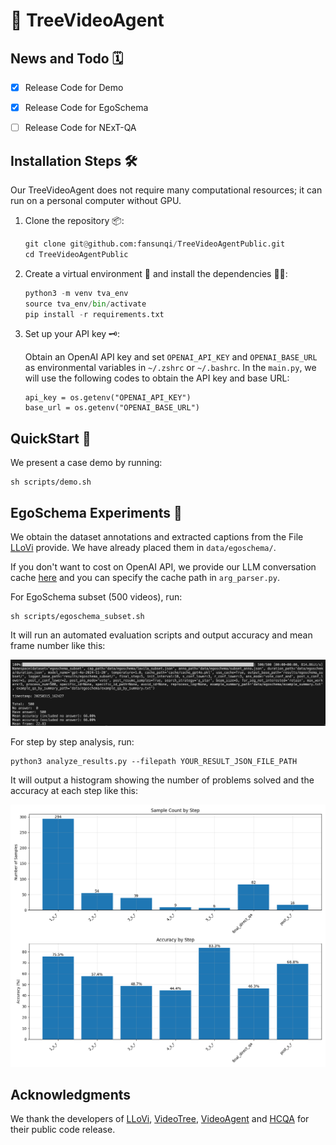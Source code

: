 # 🌲 TreeVideoAgent

## News and Todo 🗓️

- [x] Release Code for Demo

- [x] Release Code for EgoSchema

- [ ] Release Code for NExT-QA

## Installation Steps 🛠️

Our TreeVideoAgent does not require many computational resources; it can run on a personal computer without GPU.

1. Clone the repository 📦:

   ```python
   git clone git@github.com:fansunqi/TreeVideoAgentPublic.git
   cd TreeVideoAgentPublic
   ```

2. Create a virtual environment 🧹 and install the dependencies 🧑‍🍳:

   ```python
   python3 -m venv tva_env
   source tva_env/bin/activate
   pip install -r requirements.txt
   ```

3. Set up your API key 🗝️:

   Obtain an OpenAI API key and set  ```OPENAI_API_KEY``` and ```OPENAI_BASE_URL``` as environmental variables in  ```~/.zshrc``` or ```~/.bashrc```. In the ```main.py```, we will use the following codes to obtain the API key and base URL:

   ```
   api_key = os.getenv("OPENAI_API_KEY")
   base_url = os.getenv("OPENAI_BASE_URL")
   ```

## QuickStart 🚀

We present a case demo by running:

```
sh scripts/demo.sh
```

## EgoSchema Experiments 🔬

We obtain the dataset annotations and extracted captions from the File [LLoVi](https://drive.google.com/file/d/13M10CB5ePPVlycn754_ff3CwnpPtDfJA/view?usp=drive_link) provide. We have already placed them in ```data/egoschema/```. 

If you don't want to cost on OpenAI API, we provide our LLM conversation cache [here](https://drive.google.com/file/d/1c_wId28ozyGEQKd5x3Zl8ugmvDVlJSED/view?usp=sharing) and you can specify the cache path in ```arg_parser.py```.

For EgoSchema subset (500 videos), run:

```
sh scripts/egoschema_subset.sh
```

It will run an automated evaluation scripts and output accuracy and mean frame number like this:

![](assets/egoschema_results.png)

For step by step analysis, run:

```
python3 analyze_results.py --filepath YOUR_RESULT_JSON_FILE_PATH
```

It will output a histogram showing the number of problems solved and the accuracy at each step like this:

<img src="results/egoschema_subset/20250315_162843.png" style="zoom:67%;" />

## Acknowledgments

We thank the developers of [LLoVi](https://github.com/CeeZh/LLoVi), [VideoTree](https://github.com/Ziyang412/VideoTree), [VideoAgent](https://github.com/wxh1996/VideoAgent) and [HCQA](https://github.com/Hyu-Zhang/HCQA) for their public code release. 